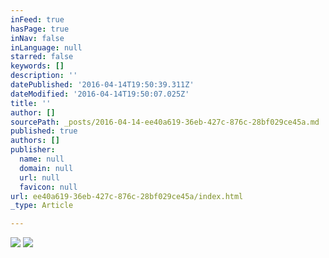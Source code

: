```yaml
---
inFeed: true
hasPage: true
inNav: false
inLanguage: null
starred: false
keywords: []
description: ''
datePublished: '2016-04-14T19:50:39.311Z'
dateModified: '2016-04-14T19:50:07.025Z'
title: ''
author: []
sourcePath: _posts/2016-04-14-ee40a619-36eb-427c-876c-28bf029ce45a.md
published: true
authors: []
publisher:
  name: null
  domain: null
  url: null
  favicon: null
url: ee40a619-36eb-427c-876c-28bf029ce45a/index.html
_type: Article

---
```

![](https://the-grid-user-content.s3-us-west-2.amazonaws.com/a5b21bd8-ca76-4e62-aa45-5a2079221f40.jpg)
![](https://the-grid-user-content.s3-us-west-2.amazonaws.com/bbffcf85-6d02-4951-9c45-87047a82e7fb.jpg)